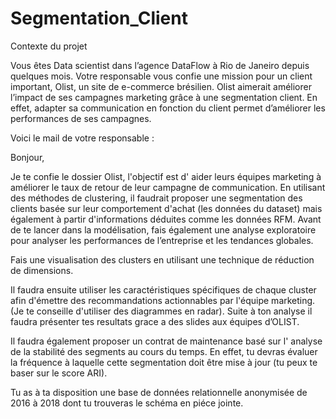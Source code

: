 # Segmentation_Client

Contexte du projet

Vous êtes Data scientist dans l’agence DataFlow à Rio de Janeiro depuis quelques mois. Votre responsable vous confie une mission pour un client important, Olist, un site de e-commerce brésilien.
Olist aimerait améliorer l’impact de ses campagnes marketing grâce à une segmentation client. En effet, adapter sa communication en fonction du client permet d’améliorer les performances de ses campagnes.

Voici le mail de votre responsable :


Bonjour,

Je te confie le dossier Olist, l'objectif est d' aider leurs équipes marketing à améliorer le taux de retour de leur campagne de communication. En utilisant des méthodes de clustering, il faudrait proposer une segmentation des clients basée sur leur comportement d'achat (les données du dataset) mais également à partir d'informations déduites comme les données RFM. Avant de te lancer dans la modélisation, fais également une analyse exploratoire pour analyser les performances de l’entreprise et les tendances globales.

Fais une visualisation des clusters en utilisant une technique de réduction de dimensions.

Il faudra ensuite utiliser les caractéristiques spécifiques de chaque cluster afin d'émettre des recommandations actionnables par l'équipe marketing. (Je te conseille d'utiliser des diagrammes en radar). Suite à ton analyse il faudra présenter tes resultats grace a des slides aux équipes d’OLIST.

Il faudra également proposer un contrat de maintenance basé sur l' analyse de la stabilité des segments au cours du temps. En effet, tu devras évaluer la fréquence à laquelle cette segmentation doit être mise à jour (tu peux te baser sur le score ARI).

Tu as à ta disposition une base de données relationnelle anonymisée de 2016 à 2018 dont tu trouveras le schéma en piéce jointe.
